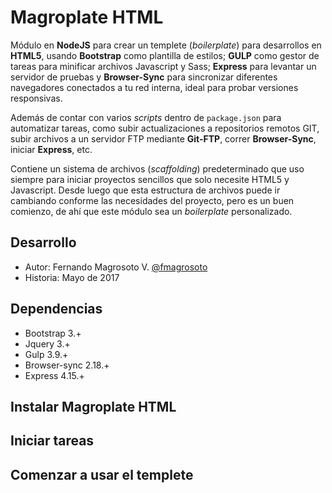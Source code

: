# Magroplate HTML #

Módulo en **NodeJS** para crear un templete (*boilerplate*) para desarrollos en **HTML5**, usando **Bootstrap** como plantilla de estilos; **GULP** como gestor de tareas para minificar archivos Javascript y Sass; **Express** para levantar un servidor de pruebas y **Browser-Sync** para sincronizar diferentes navegadores conectados a tu red interna, ideal para probar versiones responsivas.

Además de contar con varios *scripts* dentro de ```package.json``` para automatizar tareas, como subir actualizaciones a repositorios remotos GIT, subir archivos a un servidor FTP mediante **Git-FTP**, correr **Browser-Sync**, iniciar **Express**, etc.

Contiene un sistema de archivos (*scaffolding*) predeterminado que uso siempre para iniciar proyectos sencillos que solo necesite HTML5 y Javascript. Desde luego que esta estructura de archivos puede ir cambiando conforme las necesidades del proyecto, pero es un buen comienzo, de ahí que este módulo sea un *boilerplate* personalizado.

## Desarrollo ##

* Autor: Fernando Magrosoto V. [@fmagrosoto](https://twitter.com/fmagrosoto)
* Historia: Mayo de 2017

## Dependencias ##

* Bootstrap 3.+
* Jquery 3.+
* Gulp 3.9.+
* Browser-sync 2.18.+
* Express 4.15.+

## Instalar Magroplate HTML ##

## Iniciar tareas ##

## Comenzar a usar el templete ##

